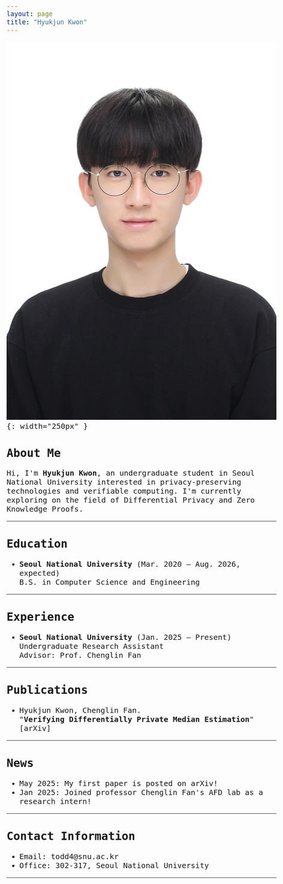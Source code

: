 ```yaml
---
layout: page
title: "Hyukjun Kwon"
---
```


<link href="https://fonts.googleapis.com/css2?family=Ubuntu+Mono&display=swap" rel="stylesheet">

<style>
body {
  font-family: 'Ubuntu Mono', monospace;
  font-size: 125%;
}

a {
  text-decoration: none;
}

.w {
  max-width: 900px;
}
</style>

![profile](assets/Hyukjun_Kwon.jpg){: width="250px" }

## About Me

Hi, I'm **Hyukjun Kwon**, an undergraduate student in Seoul National University interested in privacy-preserving technologies and verifiable computing.
I'm currently exploring on the field of Differential Privacy and Zero Knowledge Proofs.

---

## Education

- **Seoul National University** (Mar. 2020 – Aug. 2026, expected)  
  B.S. in Computer Science and Engineering

---

## Experience

- **Seoul National University** (Jan. 2025 – Present)  
  Undergraduate Research Assistant  
  Advisor: Prof. [Chenglin Fan](https://sites.google.com/site/chenglinfanresearch/welcome-to-chenglin-fans-webpage)

---

## Publications

- Hyukjun Kwon, Chenglin Fan.  
  "**Verifying Differentially Private Median Estimation**"  
  [[arXiv]](https://arxiv.org/abs/2505.16246#)

---

## News

- May 2025: My first paper is posted on arXiv!
- Jan 2025: Joined professor [Chenglin Fan](https://sites.google.com/site/chenglinfanresearch/welcome-to-chenglin-fans-webpage)'s [AFD lab](https://sites.google.com/snu.ac.kr/afdlab/%ED%99%88?authuser=0) as a research intern!

---

## Contact Information

- Email: todd4@snu.ac.kr
- Office: 302-317, Seoul National University

---
